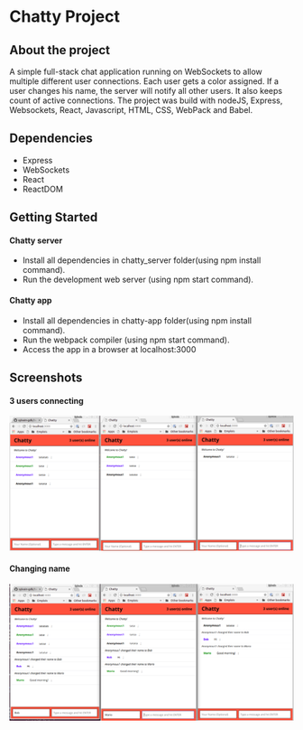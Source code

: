 # Chatty Project

## About the project

A simple full-stack chat application running on WebSockets to allow multiple different user connections.
Each user gets a color assigned. If a user changes his name, the server will notify all other users. It also keeps count of active connections.
The project was build with nodeJS, Express, Websockets, React, Javascript, HTML, CSS, WebPack and Babel.

## Dependencies

- Express
- WebSockets
- React
- ReactDOM

## Getting Started

#### Chatty server
- Install all dependencies in chatty_server folder(using npm install command).
- Run the development web server (using npm start command).

#### Chatty app
- Install all dependencies in chatty-app folder(using npm install command).
- Run the webpack compiler (using npm start command).
- Access the app in a browser at localhost:3000

## Screenshots

#### 3 users connecting
!["starting.png"](https://github.com/sylvain-gdk/chatty-app/blob/master/docs/starting.png)

#### Changing name
!["name-change.png"](https://github.com/sylvain-gdk/chatty-app/blob/master/docs/name-change.png)
